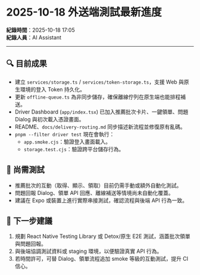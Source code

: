# 2025-10-18 外送端測試最新進度

**紀錄時間**：2025-10-18 17:05  
**紀錄人員**：AI Assistant

---

## 🔍 目前成果
- 建立 `services/storage.ts` / `services/token-storage.ts`，支援 Web 與原生環境的登入 Token 持久化。
- 更新 `offline-queue.ts` 為非同步儲存，確保離線佇列在原生端也能排程補送。
- Driver Dashboard (`app/index.tsx`) 已加入推薦批次卡片、一鍵領單、問題 Dialog 與初次載入憑證畫面。
- README、`docs/delivery-routing.md` 同步描述新流程並修復原有亂碼。
- `pnpm --filter driver test` 現在會執行：
  - `app.smoke.cjs`：驗證登入畫面載入。
  - `storage.test.cjs`：驗證跨平台儲存行為。

## 🧪 尚需測試
- 推薦批次的互動（取得、顯示、領取）目前仍需手動或額外自動化測試。
- 問題回報 Dialog、領單 API 回應、離線補送等情境尚未自動化覆蓋。
- 建議在 Expo 或裝置上進行實際串接測試，確認流程與後端 API 行為一致。

## 📌 下一步建議
1. 規劃 React Native Testing Library 或 Detox/原生 E2E 測試，涵蓋批次領單與問題回報。
2. 與後端協調測試資料或 staging 環境，以便驗證真實 API 行為。
3. 若時間許可，可替 Dialog、領單流程追加 smoke 等級的互動測試，提升 CI 信心。
